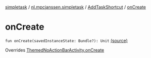 [simpletask](../../index.md) / [nl.mpcjanssen.simpletask](../index.md) / [AddTaskShortcut](index.md) / [onCreate](.)

# onCreate

`fun onCreate(savedInstanceState: Bundle?): Unit` [(source)](https://github.com/mpcjanssen/simpletask-android/blob/master/src/main/java/nl/mpcjanssen/simpletask/AddTaskShortcut.kt#L37)

Overrides [ThemedNoActionBarActivity.onCreate](../-themed-no-action-bar-activity/on-create.md)

